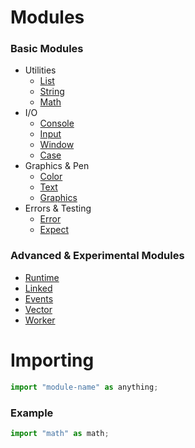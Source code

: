 # Modules

### Basic Modules
- Utilities
    - [List](./list.md)
    - [String](./string.md)
    - [Math](./math.md)
- I/O
    - [Console](./console.md)
    - [Input](./input.md)
    - [Window](./window.md)
    - [Case](./case.md)
- Graphics & Pen
    - [Color](./color.md)
    - [Text](./text.md)
    - [Graphics](./graphics.md)
- Errors & Testing
    - [Error](./error.md)
    - [Expect](./expect.md)

### Advanced & Experimental Modules
- [Runtime](./runtime.md)
- [Linked](./linked.md)
- [Events](./events.md)
- [Vector](./vector.md)
- [Worker](./worker.md)

# Importing
```js
import "module-name" as anything;
```
### Example
```js
import "math" as math;
```